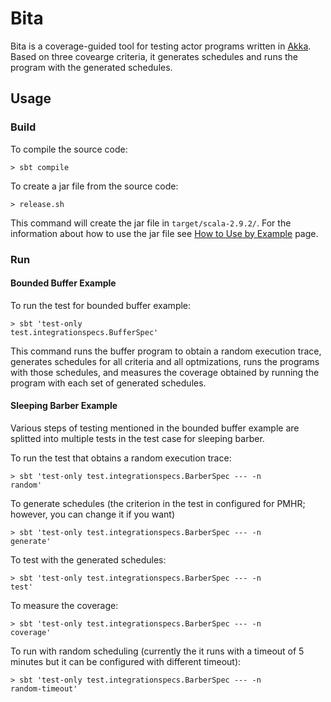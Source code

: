 Bita
====
Bita is a coverage-guided tool for testing actor programs written in [Akka](http://akka.io/). 
Based on three covearge criteria, it generates schedules and runs the program with the generated schedules.

## Usage

### Build

To compile the source code:

<code>> sbt compile</code>

To create a jar file from the source code:

<code>> release.sh</code>

This command will create the jar file in `target/scala-2.9.2/`. For the information about how to use the jar file see
[How to Use by Example](http://bita.cs.illinois.edu/example.html) page.


### Run 

#### Bounded Buffer Example

To run the test for bounded buffer example:

<code>> sbt 'test-only test.integrationspecs.BufferSpec'</code>

This command runs the buffer program to obtain a random execution trace, generates schedules for all criteria and all optmizations,
runs the programs with those schedules, and measures the coverage obtained by running the program with each set of generated
schedules.

#### Sleeping Barber Example

Various steps of testing mentioned in the bounded buffer example are splitted into multiple tests in the test case for 
sleeping barber.

To run the test that obtains a random execution trace:

<code>> sbt 'test-only test.integrationspecs.BarberSpec --- -n random'</code>

To generate schedules (the criterion in the test in configured for PMHR; however, you can change it if you want)

<code>> sbt 'test-only test.integrationspecs.BarberSpec --- -n generate'</code>

To test with the generated schedules:

<code>> sbt 'test-only test.integrationspecs.BarberSpec --- -n test'</code>

To measure the coverage:

<code>> sbt 'test-only test.integrationspecs.BarberSpec --- -n coverage'</code>

To run with random scheduling (currently the it runs with a timeout of 5 minutes but it can be configured with different
timeout):

<code>> sbt 'test-only test.integrationspecs.BarberSpec --- -n random-timeout'</code>







